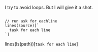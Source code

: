 I try to avoid loops.
But I will give it a shot.
```ask

// run ask for eachline
lines(source)[`
  task for each line
`]
```

lines(ls(path))[`
  task for each line
`]